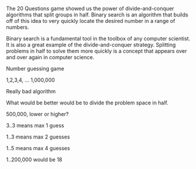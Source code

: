 The 20 Questions game showed us the power of divide-and-conquer algorithms that split groups in half. Binary search is an algorithm that builds off of this idea to very quickly locate the desired number in a range of numbers.

Binary search is a fundamental tool in the toolbox of any computer scientist. It is also a great example of the divide-and-conquer strategy. Splitting problems in half to solve them more quickly is a concept that appears over and over again in computer science.

Number guessing game

1,2,3,4, ... 1,000,000

Really bad algorithm

What would be better would be to divide the problem space in half.

500,000, lower or higher?

3..3 means max 1 guess

1..3 means max 2 guesses

1..5 means max 4 guesses

1..200,000 would be 18
